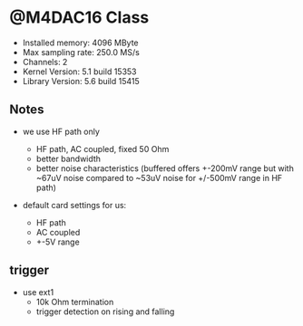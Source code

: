 # @M4DAC16 Class
- Installed memory:  4096 MByte
- Max sampling rate: 250.0 MS/s
- Channels:          2
- Kernel Version:    5.1 build 15353
- Library Version:   5.6 build 15415

## Notes
- we use HF path only
  - HF path, AC coupled, fixed 50 Ohm
  - better bandwidth
  - better noise characteristics (buffered offers +-200mV range but with ~67uV
  noise compared to ~53uV noise for +/-500mV range in HF path)

- default card settings for us:
  - HF path
  - AC coupled
  - +-5V range


## trigger
- use ext1
  - 10k Ohm termination
  - trigger detection on rising and falling
                                                                                                                                                                                                                                                               
